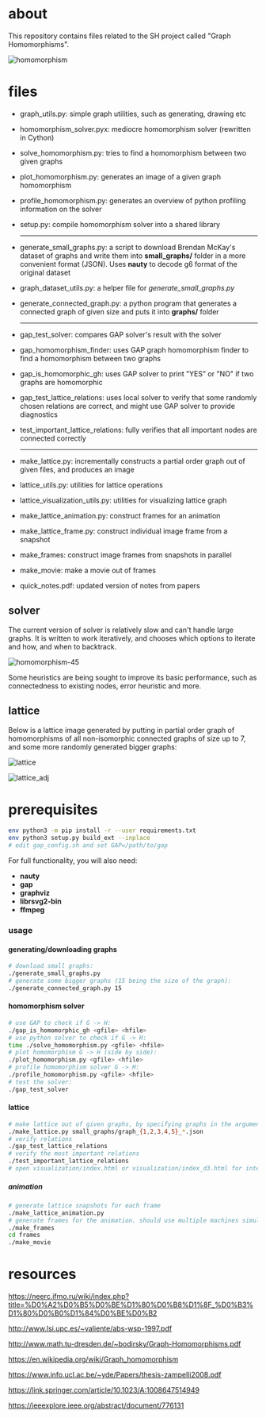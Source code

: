 # about

This repository contains files related to the SH project called "Graph Homomorphisms".

![homomorphism](/images/homomorphism.png)

# files

* graph_utils.py: simple graph utilities, such as generating, drawing etc

* homomorphism_solver.pyx: mediocre homomorphism solver (rewritten in Cython)

* solve_homomorphism.py: tries to find a homomorphism between two given graphs

* plot_homomorphism.py: generates an image of a given graph homomorphism

* profile_homomorphism.py: generates an overview of python profiling information on the solver

* setup.py: compile homomorphism solver into a shared library

  ---

* generate_small_graphs.py: a script to download Brendan McKay's dataset of graphs and write them into **small_graphs/** folder in a more convenient format (JSON). Uses **nauty** to decode g6 format of the original dataset

* graph_dataset_utils.py: a helper file for *generate_small_graphs.py*

* generate_connected_graph.py: a python program that generates a connected graph of given size and puts it into **graphs/** folder

  ---

* gap_test_solver: compares GAP solver's result with the solver

* gap_homomorphism_finder: uses GAP graph homomorphism finder to find a homomorphism between two graphs

* gap_is_homomorphic_gh: uses GAP solver to print "YES" or "NO" if two graphs are homomorphic

* gap_test_lattice_relations: uses local solver to verify that some randomly chosen relations are correct, and might use GAP solver to provide diagnostics

* test_important_lattice_relations: fully verifies that all important nodes are connected correctly

  ---

* make_lattice.py: incrementally constructs a partial order graph out of given files, and produces an image

* lattice_utils.py: utilities for lattice operations

* lattice_visualization_utils.py: utilities for visualizing lattice graph

* make_lattice_animation.py: construct frames for an animation

* make_lattice_frame.py: construct individual image frame from a snapshot

* make_frames: construct image frames from snapshots in parallel

* make_movie: make a movie out of frames

* quick_notes.pdf: updated version of notes from papers

## solver

The current version of solver is relatively slow and can't handle large graphs. It is written to work iteratively, and chooses which options to iterate and how, and when to backtrack.

![homomorphism-45](/images/homomorphism-45.png)

Some heuristics are being sought to improve its basic performance, such as connectedness to existing nodes, error heuristic and more.

## lattice

Below is a lattice image generated by putting in partial order graph of homomorphisms of all non-isomorphic connected graphs of size up to 7, and some more randomly generated bigger graphs:

![lattice](images/lattice.png)

![lattice_adj](images/lattice_adj.png)

# prerequisites

```bash
env python3 -m pip install -r --user requirements.txt
env python3 setup.py build_ext --inplace
# edit gap_config.sh and set GAP=/path/to/gap
```

For full functionality, you will also need:

* **nauty**
* **gap**
* **graphviz**
* **librsvg2-bin**
* **ffmpeg**

### usage

#### generating/downloading graphs

```bash
# download small graphs:
./generate_small_graphs.py
# generate some bigger graphs (15 being the size of the graph):
./generate_connected_graph.py 15
```

#### homomorphism solver

```bash
# use GAP to check if G -> H:
./gap_is_homomorphic_gh <gfile> <hfile>
# use python solver to check if G -> H:
time ./solve_homomorphism.py <gfile> <hfile>
# plot homomorphism G -> H (side by side):
./plot_homomorphism.py <gfile> <hfile>
# profile homomorphism solver G -> H:
./profile_homomorphism.py <gfile> <hfile>
# test the solver:
./gap_test_solver
```

#### lattice

```bash
# make lattice out of given graphs, by specifying graphs in the argument list, e.g.:
./make_lattice.py small_graphs/graph_{1,2,3,4,5}_*.json
# verify relations
./gap_test_lattice_relations
# verify the most important relations
./test_important_lattice_relations
# open visualization/index.html or visualization/index_d3.html for interactive graph
```

##### animation

```bash
# generate lattice snapshots for each frame
./make_lattice_animation.py
# generate frames for the animation. should use multiple machines simultaneously, in the same FS:
./make_frames
cd frames
./make_movie
```

# resources

https://neerc.ifmo.ru/wiki/index.php?title=%D0%A2%D0%B5%D0%BE%D1%80%D0%B8%D1%8F_%D0%B3%D1%80%D0%B0%D1%84%D0%BE%D0%B2

http://www.lsi.upc.es/~valiente/abs-wsp-1997.pdf

http://www.math.tu-dresden.de/~bodirsky/Graph-Homomorphisms.pdf

https://en.wikipedia.org/wiki/Graph_homomorphism

https://www.info.ucl.ac.be/~yde/Papers/thesis-zampelli2008.pdf

https://link.springer.com/article/10.1023/A:1008647514949

https://ieeexplore.ieee.org/abstract/document/776131
